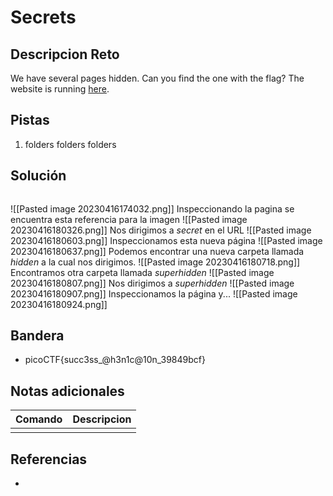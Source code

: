 # Secrets

## Descripcion Reto
We have several pages hidden. Can you find the one with the flag? The website is running [here](http://saturn.picoctf.net:52025/).

## Pistas
1. folders folders folders

## Solución
```bash
```
![[Pasted image 20230416174032.png]]
Inspeccionando la pagina se encuentra esta referencia para la imagen
![[Pasted image 20230416180326.png]]
Nos dirigimos a *secret* en el URL
![[Pasted image 20230416180603.png]]
Inspeccionamos esta nueva página
![[Pasted image 20230416180637.png]]
Podemos encontrar una nueva carpeta llamada *hidden* a la cual nos dirigimos.
![[Pasted image 20230416180718.png]]
Encontramos otra carpeta llamada *superhidden*
![[Pasted image 20230416180807.png]]
Nos dirigimos a *superhidden*
![[Pasted image 20230416180907.png]]
Inspeccionamos la página y...
![[Pasted image 20230416180924.png]]

## Bandera
* picoCTF{succ3ss_@h3n1c@10n_39849bcf}

## Notas adicionales
| Comando | Descripcion |
|---------|-------------|
|  |  |

## Referencias
- []()